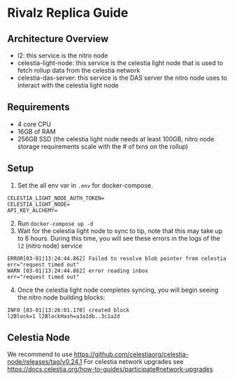 # Rivalz Replica Guide

## Architecture Overview

- l2: this service is the nitro node
- celestia-light-node: this service is the celestia light node that is used to fetch rollup data from the celestia network
- celestia-das-server: this service is the DAS server the nitro node uses to interact with the celestia light node

## Requirements

- 4 core CPU
- 16GB of RAM
- 256GB SSD (the celestia light node needs at least 100GB, nitro node storage requirements scale with the # of txns on the rollup)

## Setup

1. Set the all env var in `.env` for docker-compose.
```CELESTIA_KEYNAME=
CELESTIA_LIGHT_NODE_AUTH_TOKEN=
CELESTIA_LIGHT_NODE=
API_KEY_ALCHEMY=
```
2. Run `docker-compose up -d`
3. Wait for the celestia light node to sync to tip, note that this may take up to 6 hours. During this time, you will see these errors in the logs of the `l2` (nitro node) service

```
ERROR[03-01|13:24:44.862] Failed to resolve blob pointer from celestia err="request timed out"
WARN [03-01|13:24:44.862] error reading inbox                      err="request timed out"
```

4. Once the celestia light node completes syncing, you will begin seeing the nitro node building blocks:

```
INFO [03-01|13:26:01.178] created block                            l2Block=1 l2BlockHash=a3a1db..3c1a2d
```

## Celestia Node 
We recommend to use https://github.com/celestiaorg/celestia-node/releases/tag/v0.24.1
For celestia network upgrades see https://docs.celestia.org/how-to-guides/participate#network-upgrades
